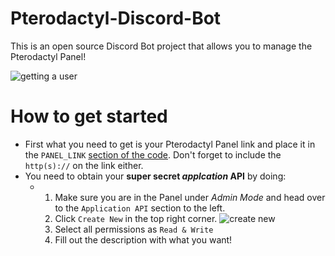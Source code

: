 # Pterodactyl-Discord-Bot
This is an open source Discord Bot project that allows you to manage the Pterodactyl Panel!

![getting a user](https://gyazo.com/b3153aa8ecbf2c006ad4ca7cc9163c04.gif)


# How to get started
- First what you need to get is your Pterodactyl Panel link and place it in the `PANEL_LINK` [section of the code](/bot.py). Don't forget to include the `http(s)://` on the link either.
- You need to obtain your **super secret _applcation_ API** by doing: 
  - 1. Make sure you are in the Panel under _Admin Mode_ and head over to the `Application API` section to the left.
    2. Click `Create New` in the top right corner. 
    ![create new](https://i.gyazo.com/c3ca37f6c68338ffc23d4626fe810c3e.png)
    3. Select all permissions as `Read & Write` 
    4. Fill out the description with what you want!
